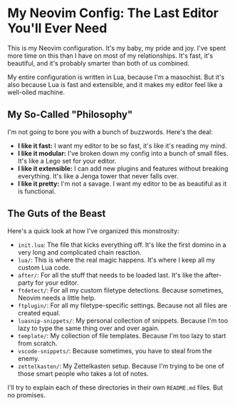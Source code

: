 # My Neovim Config: The Last Editor You'll Ever Need

This is my Neovim configuration. It's my baby, my pride and joy. I've spent more time on this than I have on most of my relationships. It's fast, it's beautiful, and it's probably smarter than both of us combined.

My entire configuration is written in Lua, because I'm a masochist. But it's also because Lua is fast and extensible, and it makes my editor feel like a well-oiled machine.

## My So-Called "Philosophy"

I'm not going to bore you with a bunch of buzzwords. Here's the deal:

*   **I like it fast:** I want my editor to be so fast, it's like it's reading my mind.
*   **I like it modular:** I've broken down my config into a bunch of small files. It's like a Lego set for your editor.
*   **I like it extensible:** I can add new plugins and features without breaking everything. It's like a Jenga tower that never falls over.
*   **I like it pretty:** I'm not a savage. I want my editor to be as beautiful as it is functional.

## The Guts of the Beast

Here's a quick look at how I've organized this monstrosity:

*   `init.lua`: The file that kicks everything off. It's like the first domino in a very long and complicated chain reaction.
*   `lua/`: This is where the real magic happens. It's where I keep all my custom Lua code.
*   `after/`: For all the stuff that needs to be loaded last. It's like the after-party for your editor.
*   `ftdetect/`: For all my custom filetype detections. Because sometimes, Neovim needs a little help.
*   `ftplugin/`: For all my filetype-specific settings. Because not all files are created equal.
*   `luasnip-snippets/`: My personal collection of snippets. Because I'm too lazy to type the same thing over and over again.
*   `template/`: My collection of file templates. Because I'm too lazy to start from scratch.
*   `vscode-snippets/`: Because sometimes, you have to steal from the enemy.
*   `zettelkasten/`: My Zettelkasten setup. Because I'm trying to be one of those smart people who takes a lot of notes.

I'll try to explain each of these directories in their own `README.md` files. But no promises.